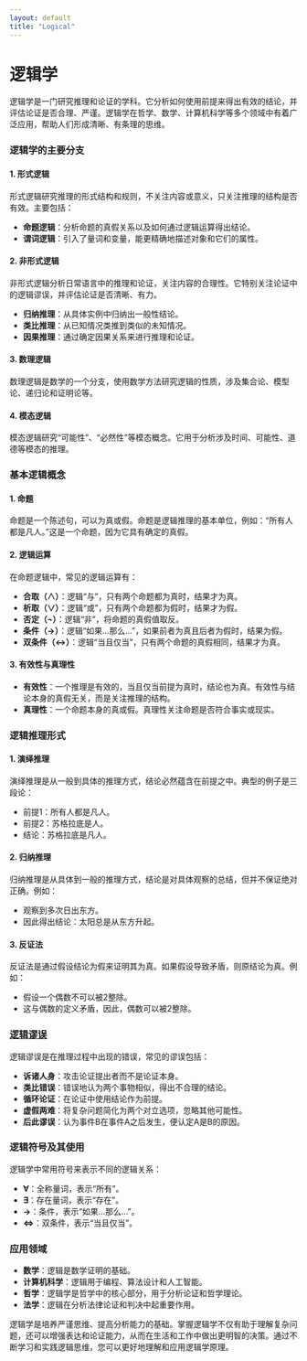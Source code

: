 ```yaml
---
layout: default
title: "Logical"
---
```


# 逻辑学

逻辑学是一门研究推理和论证的学科。它分析如何使用前提来得出有效的结论，并评估论证是否合理、严谨。逻辑学在哲学、数学、计算机科学等多个领域中有着广泛应用，帮助人们形成清晰、有条理的思维。

### 逻辑学的主要分支

#### 1. 形式逻辑
形式逻辑研究推理的形式结构和规则，不关注内容或意义，只关注推理的结构是否有效。主要包括：

- **命题逻辑**：分析命题的真假关系以及如何通过逻辑运算得出结论。
- **谓词逻辑**：引入了量词和变量，能更精确地描述对象和它们的属性。

#### 2. 非形式逻辑
非形式逻辑分析日常语言中的推理和论证，关注内容的合理性。它特别关注论证中的逻辑谬误，并评估论证是否清晰、有力。

- **归纳推理**：从具体实例中归纳出一般性结论。
- **类比推理**：从已知情况类推到类似的未知情况。
- **因果推理**：通过确定因果关系来进行推理和论证。

#### 3. 数理逻辑
数理逻辑是数学的一个分支，使用数学方法研究逻辑的性质，涉及集合论、模型论、递归论和证明论等。

#### 4. 模态逻辑
模态逻辑研究“可能性”、“必然性”等模态概念。它用于分析涉及时间、可能性、道德等模态的推理。

### 基本逻辑概念

#### 1. 命题
命题是一个陈述句，可以为真或假。命题是逻辑推理的基本单位，例如：“所有人都是凡人。”这是一个命题，因为它具有确定的真假。

#### 2. 逻辑运算
在命题逻辑中，常见的逻辑运算有：

- **合取（∧）**：逻辑“与”，只有两个命题都为真时，结果才为真。
- **析取（∨）**：逻辑“或”，只有两个命题都为假时，结果才为假。
- **否定（¬）**：逻辑“非”，将命题的真假值取反。
- **条件（→）**：逻辑“如果…那么…”，如果前者为真且后者为假时，结果为假。
- **双条件（↔）**：逻辑“当且仅当”，只有两个命题的真假相同，结果才为真。

#### 3. 有效性与真理性
- **有效性**：一个推理是有效的，当且仅当前提为真时，结论也为真。有效性与结论本身的真假无关，而是关注推理的结构。
- **真理性**：一个命题本身的真或假。真理性关注命题是否符合事实或现实。

### 逻辑推理形式

#### 1. 演绎推理
演绎推理是从一般到具体的推理方式，结论必然蕴含在前提之中。典型的例子是三段论：

- 前提1：所有人都是凡人。
- 前提2：苏格拉底是人。
- 结论：苏格拉底是凡人。

#### 2. 归纳推理
归纳推理是从具体到一般的推理方式，结论是对具体观察的总结，但并不保证绝对正确。例如：

- 观察到多次日出东方。
- 因此得出结论：太阳总是从东方升起。

#### 3. 反证法
反证法是通过假设结论为假来证明其为真。如果假设导致矛盾，则原结论为真。例如：

- 假设一个偶数不可以被2整除。
- 这与偶数的定义矛盾，因此，偶数可以被2整除。

### [逻辑谬误](cognitive-bias)

逻辑谬误是在推理过程中出现的错误，常见的谬误包括：

- **诉诸人身**：攻击论证提出者而不是论证本身。
- **类比错误**：错误地认为两个事物相似，得出不合理的结论。
- **循环论证**：在论证中使用结论作为前提。
- **虚假两难**：将复杂问题简化为两个对立选项，忽略其他可能性。
- **后此谬误**：认为事件B在事件A之后发生，便认定A是B的原因。

### 逻辑符号及其使用

逻辑学中常用符号来表示不同的逻辑关系：

- **∀**：全称量词，表示“所有”。
- **∃**：存在量词，表示“存在”。
- **→**：条件，表示“如果…那么…”。
- **⇔**：双条件，表示“当且仅当”。
  
### 应用领域

- **数学**：逻辑是数学证明的基础。
- **计算机科学**：逻辑用于编程、算法设计和人工智能。
- **哲学**：逻辑学是哲学中的核心部分，用于分析论证和哲学理论。
- **法学**：逻辑在分析法律论证和判决中起重要作用。

逻辑学是培养严谨思维、提高分析能力的基础。掌握逻辑学不仅有助于理解复杂问题，还可以增强表达和论证能力，从而在生活和工作中做出更明智的决策。通过不断学习和实践逻辑思维，您可以更好地理解和应用逻辑学原理。